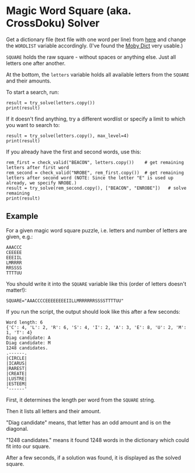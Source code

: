 Magic Word Square (aka. CrossDoku) Solver
=========================================

Get a dictionary file (text file with one word per line) from [here](http://www.puzzlers.org/dokuwiki/doku.php?id=solving:wordlists:about:start)
and change the `WORDLIST` variable accordingly. (I've found the [Moby Dict](http://www.puzzlers.org/pub/wordlists/mbsingle.txt) very usable.)


`SQUARE` holds the raw square - without spaces or anything else. Just all letters one after another.


At the bottom, the `letters` variable holds all available letters from the `SQUARE` and their amounts.

To start a search, run:

```
result = try_solve(letters.copy())
print(result)
```

If it doesn't find anything, try a different wordlist or specify a limit to which you want to search to:

```
result = try_solve(letters.copy(), max_level=4)
print(result)
```

If you already have the first and second words, use this:

```
rem_first = check_valid("BEACON", letters.copy())    # get remaining letters after first word
rem_second = check_valid("NROBE", rem_first.copy())  # get remaining letters after second word (NOTE: Since the letter "E" is used up already, we specify NROBE.)
result = try_solve(rem_second.copy(), ["BEACON", "ENROBE"])   # solve remaining
print(result)
```


Example
-------

For a given magic word square puzzle, i.e. letters and number of letters are given, e.g.:

```
AAACCC
CEEEEE
EEEIIL
LMRRRR
RRSSSS
TTTTUU
```

You should write it into the `SQUARE` variable like this (order of letters doesn't matter!):

```
SQUARE="AAACCCCEEEEEEEEIILLMRRRRRRSSSSTTTTUU"
```

If you run the script, the output should look like this after a few seconds:

```
Word length: 6
{'C': 4, 'L': 2, 'R': 6, 'S': 4, 'I': 2, 'A': 3, 'E': 8, 'U': 2, 'M': 1, 'T': 4}
Diag candidate: A
Diag candidate: M
1248 candidates.
.------.
|CIRCLE|
|ICARUS|
|RAREST|
|CREATE|
|LUSTRE|
|ESTEEM|
'------'
```

First, it determines the length per word from the `SQUARE` string.

Then it lists all letters and their amount.

"Diag candidate" means, that letter has an odd amount and is on the diagonal.

"1248 candidates." means it found 1248 words in the dictionary which could fit into our square.

After a few seconds, if a solution was found, it is displayed as the solved square.
